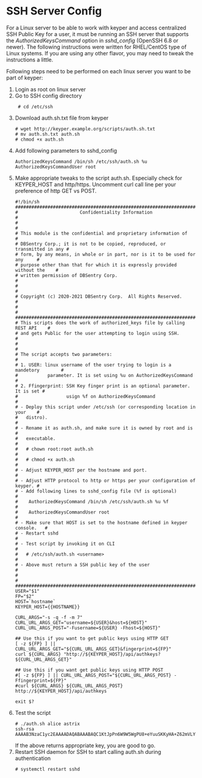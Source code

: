 # SSH Server Config
For a Linux server to be able to work with keyper and access centralized SSH Public Key for a user, it must be running an SSH server that supports the *AuthorizedKeysCommand* option in *sshd_config* (OpenSSH 6.8 or newer). The following instructions were written for RHEL/CentOS type of Linux systems. If you are using any other flavor, you may need to tweak the instructions a little.

Following steps need to be performed on each linux server you want to be part of keyper:
1. Login as root on linux server
2. Go to SSH config directory
    ```console
     # cd /etc/ssh
     ```
3. Download auth.sh.txt file from keyper
    ```console
    # wget http://keyper.example.org/scripts/auth.sh.txt
    # mv auth.sh.txt auth.sh
    # chmod +x auth.sh
    ```
4. Add following parameters to sshd_config
    ```console
    AuthorizedKeysCommand /bin/sh /etc/ssh/auth.sh %u 
    AuthorizedKeysCommandUser root
    ```
5. Make appropriate tweaks to the script auth.sh. Especially check for KEYPER_HOST and http/https. Uncomment curl call line per your preference of http GET vs POST.
    ```
    #!/bin/sh
    #############################################################################
    #                       Confidentiality Information                         #
    #                                                                           #
    # This module is the confidential and proprietary information of            #
    # DBSentry Corp.; it is not to be copied, reproduced, or transmitted in any #
    # form, by any means, in whole or in part, nor is it to be used for any     #
    # purpose other than that for which it is expressly provided without the    #
    # written permission of DBSentry Corp.                                      #
    #                                                                           #
    # Copyright (c) 2020-2021 DBSentry Corp.  All Rights Reserved.              #
    #                                                                           #
    #############################################################################
    # This scripts does the work of authorized_keys file by calling REST API    #
    # and gets Public for the user attempting to login using SSH.               #
    #                                                                           #
    # The script accepts two parameters:                                        #
    # 1. USER: linux username of the user trying to login is a mandetory        #
    #           parameter. It is set using %u on AuthorizedKeysCommand          #
    # 2. Ffingerprint: SSH Key finger print is an optional parameter. It is set #
    #                  usign %f on AuthorizedKeysCommand                        #                          
    # - Deploy this script under /etc/ssh (or corresponding location in your    #
    #   distro).                                                                #
    # - Rename it as auth.sh, and make sure it is owned by root and is          #
    #   executable.                                                             #
    #   # chown root:root auth.sh                                               #
    #   # chmod +x auth.sh                                                      #
    # - Adjust KEYPER_HOST per the hostname and port.                           #
    # - Adjust HTTP protocol to http or https per your configuration of keyper. #
    # - Add following lines to sshd_config file (%f is optional)                #
    #    AuthorizedKeysCommand /bin/sh /etc/ssh/auth.sh %u %f                   #
    #    AuthorizedKeysCommandUser root                                         #
    # - Make sure that HOST is set to the hostname defined in keyper console.   #
    # - Restart sshd                                                            #
    # - Test script by invoking it on CLI                                       #
    #   # /etc/ssh/auth.sh <username>                                           #
    # - Above must return a SSH public key of the user                          #
    #                                                                           #
    #############################################################################
    USER="$1"
    FP="$2"
    HOST=`hostname`
    KEYPER_HOST={{HOSTNAME}}

    CURL_ARGS="-s -q -f -m 7"
    CURL_URL_ARGS_GET="username=${USER}&host=${HOST}"
    CURL_URL_ARGS_POST="-Fusername=${USER} -Fhost=${HOST}"

    ## Use this if you want to get public keys using HTTP GET
    [ -z ${FP} ] || CURL_URL_ARGS_GET="${CURL_URL_ARGS_GET}&fingerprint=${FP}"
    curl ${CURL_ARGS} "http://${KEYPER_HOST}/api/authkeys?${CURL_URL_ARGS_GET}"

    ## Use this if you want get public keys using HTTP POST
    #[ -z ${FP} ] || CURL_URL_ARGS_POST="${CURL_URL_ARGS_POST} -Ffingerprint=${FP}"
    #curl ${CURL_ARGS} ${CURL_URL_ARGS_POST} http://${KEYPER_HOST}/api/authkeys

    exit $?
    ```
6. Test the script
    ```console
    # ./auth.sh alice astrix
    ssh-rsa AAAAB3NzaC1yc2EAAAADAQABAAABAQC1KtJpPn6W9W5WgPU8+eYuuSKKyHA+Z62mVLYp50Ch/MMTUSxcFF/V1H81CStU4OrPv/pUxpHtqSDeTCMbVtTmP0Bbc5V7rCYQVgfhTB7CzKAwnfJSfJGY/JoJLCrC4kt40PMwyXTHiOKkrs4tOHiv7GIT4aZI/wmVPrg8x6oBFRgfCl1TQVgeSQl2kAnjkUHEsq2CsnZR9mKIJ31CWzeHLotYHNg82jmgylCWUsl6Pd5eigObUtk0j6Vnjn7FUKwSmffhEPInU1K+IzYMdFe1QElTSO7X+IOjedQZ2Y8nt3U9N9WPyd7FK13Sn8Ij22CIMmTuvfNXv/H4ja9vF0Ob
    ```
    If the above returns appropriate key, you are good to go.
7. Restart SSH daemon for SSH to start calling auth.sh during authentication
    ```console
    # systemctl restart sshd
    ```